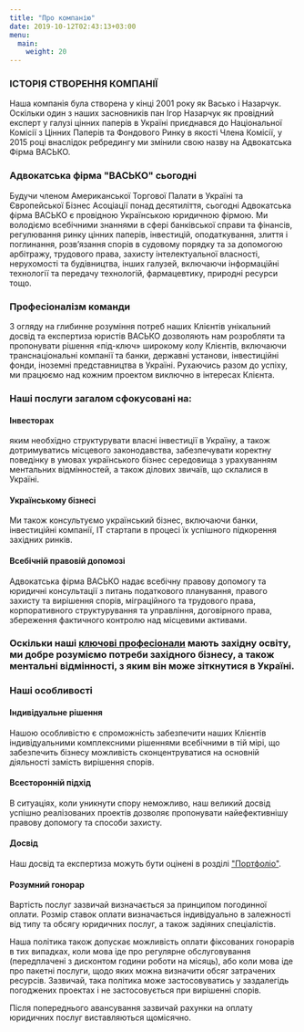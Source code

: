 ```yaml
---
title: "Про компанію"
date: 2019-10-12T02:43:13+03:00
menu:
  main:
    weight: 20
---
```


### ІСТОРІЯ СТВОРЕННЯ КОМПАНІЇ
Наша компанія була створена у кінці 2001 року як Васько і Назарчук. Оскільки один з наших засновників пан Ігор Назарчук як провідний експерт у галузі цінних паперів в Україні приєднався до Національної Комісії з Цінних Паперів та Фондового Ринку в якості Члена Комісії, у 2015 році внаслідок ребредингу ми змінили свою назву на Адвокатська Фірма ВАСЬКО.

### Адвокатська фірма "ВАСЬКО" сьогодні
Будучи членом Американської Торгової Палати в Україні та Європейської Бізнес Асоціації понад десятиліття, сьогодні Адвокатська фірма ВАСЬКО є провідною Українською юридичною фірмою. Ми володіємо всебічними знаннями в сфері банківської справи та фінансів, регулювання ринку цінних паперів, інвестицій, оподаткування, злиття і поглинання, розв’язання спорів в судовому порядку та за допомогою арбітражу, трудового права, захисту інтелектуальної власності, нерухомості та будівництва, інших галузей, включаючи інформаційні технології та передачу технологій, фармацевтику, природні ресурси тощо.

### Професіоналізм команди
З огляду на глибинне розуміння потреб наших Клієнтів унікальний досвід та експертиза юристів ВАСЬКО дозволяють нам розробляти та пропонувати рішення «під-ключ» широкому колу Клієнтів, включаючи транснаціональні компанії та банки, державні установи, інвестиційні фонди, іноземні представництва в Україні. Рухаючись разом до успіху, ми працюємо над кожним проектом виключно в інтересах Клієнта.

### Наші послуги загалом сфокусовані на:

#### Інвесторах
яким необхідно структурувати власні інвестиції в Україну, а також дотримуватись місцевого законодавства, забезпечувати коректну поведінку в умовах українського бізнес середовища з урахуванням ментальних відмінностей, а також ділових звичаїв, що склалися в Україні.

#### Українському бізнесі
Ми також консультуємо український бізнес, включаючи банки, інвестиційні компанії, ІТ стартапи в процесі їх успішного підкорення західних ринків.

#### Всебічній правовій допомозі
Адвокатська фірма ВАСЬКО надає всебічну правову допомогу та юридичні консультації з питань податкового планування, правого захисту та вирішення спорів, міграційного та трудового права, корпоративного структурування та управління, договірного права, збереження фактичного контролю над місцевими активами.

### Оскільки наші [ключові професіонали](../experts/) мають західну освіту, ми добре розуміємо потреби західного бізнесу, а також ментальні відмінності, з яким він може зіткнутися в Україні.

### Наші особливості

#### Індивідуальне рішення
Нашою особливістю є спроможність забезпечити наших Клієнтів індивідуальними комплексними рішеннями всебічними в тій мірі, що забезпечить бізнесу можливість сконцентруватися на основній діяльності замість вирішення спорів.

#### Всесторонній підхід
В ситуаціях, коли уникнути спору неможливо, наш великий досвід успішно реалізованих проектів дозволяє пропонувати найефективнішу правову допомогу та способи захисту.

#### Досвід
Наш досвід та експертиза можуть бути оцінені в розділі ["Портфоліо"](../portfolio/projects).

#### Розумний гонорар
Вартість послуг зазвичай визначається за принципом погодинної оплати. Розмір ставок оплати визначається індивідуально в залежності від типу та обсягу юридичних послуг, а також задіяних спеціалістів.

Наша політика також допускає можливість оплати фіксованих гонорарів в тих випадках, коли мова іде про регулярне обслуговування (передплачені з дисконтом години роботи на місяць), або коли мова іде про пакетні послуги, щодо яких можна визначити обсяг затрачених ресурсів. Зазвичай, така політика може застосовуватись у заздалегідь погоджених проектах і не застосовується при вирішенні спорів.

Після попереднього авансування зазвичай рахунки на оплату юридичних послуг виставляються щомісячно.
